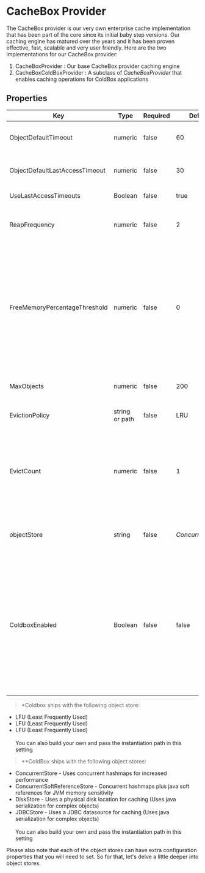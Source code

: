 # CacheBox Provider

The CacheBox provider is our very own enterprise cache implementation that has been part of the core since its initial baby step versions. Our caching engine has matured over the years and it has been proven effective, fast, scalable and very user friendly. Here are the two implementations for our CacheBox provider:

1. CacheBoxProvider : Our base CacheBox provider caching engine
2. CacheBoxColdBoxProvider : A subclass of *CacheBoxProvider* that enables caching operations for ColdBox applications

## Properties

|Key|Type|Required|Default|Description|
|--|--|--|--|--|
|ObjectDefaultTimeout |numeric|false|60 |The default lifespan of an object in minutes |
|ObjectDefaultLastAccessTimeout |numeric |false |30 |The default last access or idle timeout in minutes|
|UseLastAccessTimeouts |Boolean |false |true |Use or not idle timeouts|
|ReapFrequency |numeric |false |2|The delay in minutes to produce a cache reap (Not guaranteed) |
|FreeMemoryPercentageThreshold |numeric |false |0 |The numerical percentage threshold of free JVM memory to have available before caching. If the JVM free memory falls below this setting, the cache will run the eviction policies in order to cache new objects. (0=Unlimited) |
|MaxObjects |numeric |false|200|The maximum number of objects for the cache|
|EvictionPolicy |string or path |false|LRU|The eviction policy algorithm class to use.*|
|EvictCount |numeric|false|1|The number of objects to evict once an execution of the policy is requested. You can increase this to make your evictions more aggressive|
|objectStore |string |false|*ConcurrentStore*|ConcurrentStore 	The object store to use for caching objects.**|
|ColdboxEnabled |Boolean|false|false|A flag that switches on/off the usage of either a plain vanilla CacheBox provider or a ColdBox enhanced provider. This must be true when used within a ColdBox application and it applies for the default cache ONLY.|

> *Coldbox ships with the following object store:

* LFU (Least Frequently Used)
* LFU (Least Frequently Used)
* LFU (Least Frequently Used)
<br><br>
 You can also build your own and pass the instantiation path in this setting

> **ColdBox ships with the following object stores:

* ConcurrentStore - Uses concurrent hashmaps for increased performance
* ConcurrentSoftReferenceStore - Concurrent hashmaps plus java soft references for JVM memory sensitivity
* DiskStore - Uses a physical disk location for caching (Uses java serialization for complex objects)
* JDBCStore - Uses a JDBC datasource for caching (Uses java serialization for complex objects)
<br><br>
 You can also build your own and pass the instantiation path in this setting

Please also note that each of the object stores can have extra configuration properties that you will need to set. So for that, let's delve a little deeper into object stores.
